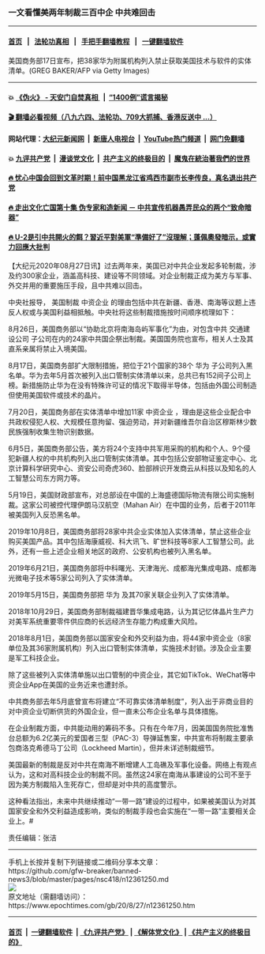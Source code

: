 ### 一文看懂美两年制裁三百中企 中共难回击
------------------------

#### [首页](https://github.com/gfw-breaker/banned-news3/blob/master/README.md) &nbsp;&nbsp;|&nbsp;&nbsp; [法轮功真相](https://github.com/begood0513/basic/blob/master/README.md)  &nbsp;&nbsp;|&nbsp;&nbsp; [手把手翻墙教程](https://github.com/gfw-breaker/guides/wiki)  &nbsp;&nbsp;|&nbsp;&nbsp; [一键翻墙软件](https://github.com/gfw-breaker/nogfw/blob/master/README.md)  



<div><img alt="" class="attachment-djy_600_400 size-djy_600_400 wp-post-image" src="https://i.epochtimes.com/assets/uploads/2020/08/fc0d33d3b84d968ae2f598371a5efb01-600x400.jpg"/>
<div class="caption">
 美国商务部17日宣布，把38家华为附属机构列入禁止获取美国技术与软件的实体清单。(GREG BAKER/AFP via Getty Images)
</div></div><hr/>

#### 💥 [《伪火》 - 天安门自焚真相 ](http://141.164.51.119:10000/videos/blog/weihuo.html)&nbsp; |&nbsp; [“1400例”谎言揭秘  ](http://141.164.51.119:10000/videos/blog/jiexi1400.html)

#### [ 🎬  翻墙必看视频（八九六四、法轮功、709大抓捕、香港反送中 ...）](https://github.com/gfw-breaker/links/blob/master/banned.md)

#### 网站代理：[大纪元新闻网](http://167.172.10.89:10080/gb/) &nbsp;|&nbsp; [新唐人电视台](http://167.172.10.89:8808/gb/)  &nbsp;|&nbsp; [YouTube热门频道](http://158.247.203.241/youtube.html) &nbsp;|&nbsp; [网门免翻墙](http://158.247.203.241:11000/show.aspx?name=ogHome)

#### 💥 [九评共产党](http://141.164.51.119:10000/videos/res/jiuping/)&nbsp; |&nbsp; [漫谈党文化](http://141.164.51.119:10000/videos/res/mtdwh/)&nbsp; |&nbsp; [共产主义的终极目的](http://141.164.51.119:10000/videos/res/zjmd/)&nbsp; |&nbsp; [魔鬼在統治著我們的世界](http://141.164.51.119:10000/videos/res/TheSpecter/)  

#### [ 🔥  忧心中国会回到文革时期！前中国黑龙江省鸡西市副市长李传良，真名退出共产党](http://141.164.51.119:10000/videos/news/quit01.html)

#### [ 🔥  走出文化亡国第十集 伪专家和造新闻 － 中共宣传机器愚弄民众的两个“致命暗器”](http://141.164.51.119:10000/videos/news/../res/zcwhwg/index.html)

#### [ 🔥  U-2是引中共開火的餌？習近平對美軍“準備好了”沒理解；蓬佩奧發暗示，或實力回應大批判](http://141.164.51.119:10000/videos/news/wenzhao01.html)

<div><p>
 【大纪元2020年08月27日讯】过去两年来，美国已对中共企业发起多轮制裁，涉及约300家企业，涵盖高科技、建设等不同领域。对企业制裁正成为美方与军事、外交并用的重要施压手段，且中共难以回击。
</p>
<p>
 中央社报导，
 <ok href="https://www.epochtimes.com/gb/tag/%E7%BE%8E%E5%9B%BD%E5%88%B6%E8%A3%81.html">
  美国制裁
 </ok>
 <ok href="https://www.epochtimes.com/gb/tag/%E4%B8%AD%E8%B5%84%E4%BC%81%E4%B8%9A.html">
  中资企业
 </ok>
 的理由包括中共在新疆、香港、南海等议题上违反人权或与美国利益相抵触。中央社将这些制裁措施按时间顺序梳理如下：
</p>
<p>
 8月26日，美国商务部以“协助北京将南海岛屿军事化”为由，对包含中共
 <ok href="https://www.epochtimes.com/gb/tag/%E4%BA%A4%E9%80%9A%E5%BB%BA%E8%AE%BE%E5%85%AC%E5%8F%B8.html">
  交通建设公司
 </ok>
 子公司在内的24家中共国企祭出制裁。美国国务院也宣布，相关人士及其直系亲属将禁止入境美国。
</p>
<p>
 8月17日，美国商务部扩大限制措施，把位于21个国家的38个
 <ok href="https://www.epochtimes.com/gb/tag/%E5%8D%8E%E4%B8%BA.html">
  华为
 </ok>
 子公司列入黑名单。华为去年5月首次被列入出口管制实体清单以来，总共已有152间子公司上榜。新措施防止华为在没有特殊许可证的情况下取得半导体，包括由外国公司制造但使用美国软件或技术的晶片。
</p>
<p>
 7月20日，美国商务部在实体清单中增加11家
 <ok href="https://www.epochtimes.com/gb/tag/%E4%B8%AD%E8%B5%84%E4%BC%81%E4%B8%9A.html">
  中资企业
 </ok>
 ，理由是这些企业配合中共政权侵犯人权、大规模任意拘留、强迫劳动，并对新疆维吾尔自治区穆斯林少数民族强制收集生物识别数据。
</p>
<p>
 6月5日，美国商务部公告，美方将24个支持中共军用采购的机构和个人、9个侵犯新疆人权的中共机构列入出口管制实体清单。其中包括公安部物证鉴定中心、北京计算科学研究中心、资安公司奇虎360、脸部辨识开发商云从科技以及知名的人工智慧公司东方网力等。
</p>
<p>
 5月19日，美国财政部宣布，对总部设在中国的上海盛德国际物流有限公司实施制裁。这家公司被控代理伊朗马汉航空（Mahan Air）在中国的业务，后者于2011年被美国列入反恐黑名单。
</p>
<p>
 2019年10月8日，美国商务部将28家中共企业实体加入实体清单，禁止这些企业购买美国产品。其中包括海康威视、科大讯飞、旷世科技等8家人工智慧公司。此外，还有一些上述企业相关地区的政府、公安机构也被列入黑名单。
</p>
<p>
 2019年6月21日，美国商务部将中科曙光、天津海光、成都海光集成电路、成都海光微电子技术等5家公司列入了实体清单。
</p>
<p>
 2019年5月15日，美国商务部把
 <ok href="https://www.epochtimes.com/gb/tag/%E5%8D%8E%E4%B8%BA.html">
  华为
 </ok>
 及其70家关联企业列入了实体清单。
</p>
<p>
 2018年10月29日，美国商务部制裁福建晋华集成电路，认为其记忆体晶片生产力对美军系统重要零件供应商的长远经济生存能力构成重大风险。
</p>
<p>
 2018年8月1日，美国商务部以国家安全和外交利益为由，将44家中资企业（8家单位及其36家附属机构）列入出口管制实体清单，实施技术封锁。涉及企业主要是军工科技企业。
</p>
<p>
 除了这些被列入实体清单施以出口管制的中资企业，其它如TikTok、WeChat等中资企业App在美国的业务近来也遭封杀。
</p>
<p>
 中共商务部去年5月底曾宣布将建立“不可靠实体清单制度”，列入出于非商业目的对中资企业切断供货的外国企业，但一直未公布企业名单与具体措施。
</p>
<p>
 在企业制裁方面，中共能动用的筹码不多。只有在今年7月，因美国国务院批准售台总额为6.2亿美元的爱国者三型（PAC-3）导弹延售案，中共宣布将制裁主要承包商洛克希德马丁公司（Lockheed Martin），但并未详述制裁细节。
</p>
<p>
 美国最新的制裁是反对中共在南海不断增建人工岛礁及军事化设备。网络上有观点认为，这和对高科技企业的制裁不同。虽然这24家在南海从事建设的公司不至于因为美方制裁陷入生死存亡，但却是对中共的高度警示。
</p>
<p>
 这种看法指出，未来中共继续推动“一带一路”建设的过程中，如果被美国认为对其国家安全和外交利益造成影响，类似的制裁手段也会实施在“一带一路”主要相关企业上。#
</p>
<p>
 责任编辑：张洁
</p>
</div>
<hr/>
手机上长按并复制下列链接或二维码分享本文章：<br/>
https://github.com/gfw-breaker/banned-news3/blob/master/pages/nsc418/n12361250.md <br/>
<a href='https://github.com/gfw-breaker/banned-news3/blob/master/pages/nsc418/n12361250.md'><img src='https://github.com/gfw-breaker/banned-news3/blob/master/pages/nsc418/n12361250.md.png'/></a> <br/>
原文地址（需翻墙访问）：https://www.epochtimes.com/gb/20/8/27/n12361250.htm


------------------------
#### [首页](https://github.com/gfw-breaker/banned-news3/blob/master/README.md) &nbsp;|&nbsp; [一键翻墙软件](https://github.com/gfw-breaker/nogfw/blob/master/README.md) &nbsp;| [《九评共产党》](https://github.com/gfw-breaker/9ping.md/blob/master/README.md#九评之一评共产党是什么) | [《解体党文化》](https://github.com/gfw-breaker/jtdwh.md/blob/master/README.md) | [《共产主义的终极目的》](https://github.com/gfw-breaker/gczydzjmd.md/blob/master/README.md)


<img src='http://gfw-breaker.win/banned-news3/pages/nsc418/n12361250.md' width='0px' height='0px'/>